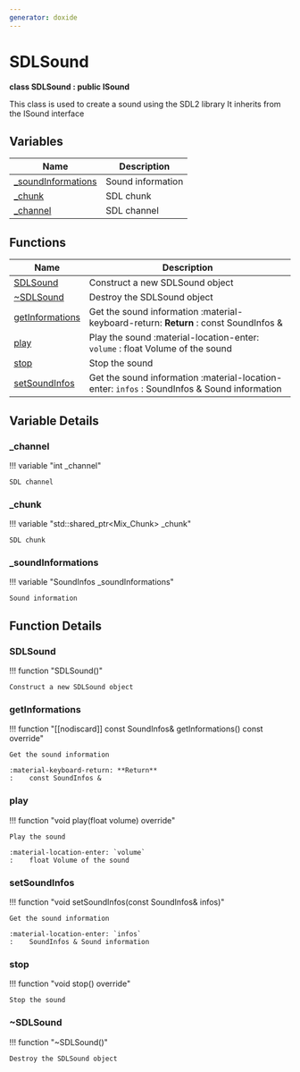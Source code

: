 ```yaml
---
generator: doxide
---
```



# SDLSound

**class SDLSound : public ISound**


This class is used to create a sound using the SDL2 library
It inherits from the ISound interface


## Variables

| Name | Description |
| ---- | ----------- |
| [_soundInformations](#_soundInformations) | Sound information  |
| [_chunk](#_chunk) | SDL chunk  |
| [_channel](#_channel) | SDL channel  |

## Functions

| Name | Description |
| ---- | ----------- |
| [SDLSound](#SDLSound) | Construct a new SDLSound object  |
| [~SDLSound](#_u007eSDLSound) | Destroy the SDLSound object  |
| [getInformations](#getInformations) | Get the sound information :material-keyboard-return: **Return** :    const SoundInfos &  |
| [play](#play) | Play the sound :material-location-enter: `volume` :    float Volume of the sound  |
| [stop](#stop) | Stop the sound  |
| [setSoundInfos](#setSoundInfos) | Get the sound information :material-location-enter: `infos` :    SoundInfos & Sound information  |

## Variable Details

### _channel<a name="_channel"></a>

!!! variable "int _channel"

    SDL channel
    

### _chunk<a name="_chunk"></a>

!!! variable "std::shared_ptr&lt;Mix_Chunk&gt; _chunk"

    SDL chunk
    

### _soundInformations<a name="_soundInformations"></a>

!!! variable "SoundInfos _soundInformations"

    Sound information
    

## Function Details

### SDLSound<a name="SDLSound"></a>
!!! function "SDLSound()"

    Construct a new SDLSound object
    

### getInformations<a name="getInformations"></a>
!!! function "[[nodiscard]] const SoundInfos&amp; getInformations() const override"

    Get the sound information
    
    :material-keyboard-return: **Return**
    :    const SoundInfos &
    

### play<a name="play"></a>
!!! function "void play(float volume) override"

    Play the sound
    
    :material-location-enter: `volume`
    :    float Volume of the sound
    

### setSoundInfos<a name="setSoundInfos"></a>
!!! function "void setSoundInfos(const SoundInfos&amp; infos)"

    Get the sound information
        
    :material-location-enter: `infos`
    :    SoundInfos & Sound information
    

### stop<a name="stop"></a>
!!! function "void stop() override"

    Stop the sound
    

### ~SDLSound<a name="_u007eSDLSound"></a>
!!! function "~SDLSound()"

    Destroy the SDLSound object
    

